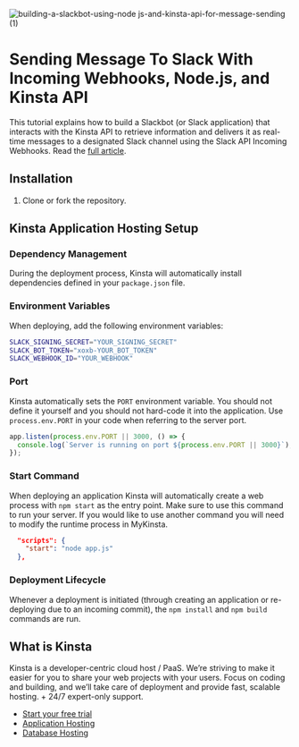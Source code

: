 
![building-a-slackbot-using-node js-and-kinsta-api-for-message-sending (1)](https://github.com/olawanlejoel/site-builder-nodejs/assets/57611810/bf6cd041-07a9-4425-a1d0-2d13349b95fb)

# Sending Message To Slack With Incoming Webhooks, Node.js, and Kinsta API

This tutorial explains how to build a Slackbot (or Slack application) that interacts with the Kinsta API to retrieve information and delivers it as real-time messages to a designated Slack channel using the Slack API Incoming Webhooks.
Read the [full article](https://kinsta.com/blog/SLUG/).

## Installation
1. Clone or fork the repository.

## Kinsta Application Hosting Setup
### Dependency Management

During the deployment process, Kinsta will automatically install dependencies defined in your `package.json` file.

### Environment Variables
When deploying, add the following environment variables:

```bash
SLACK_SIGNING_SECRET="YOUR_SIGNING_SECRET"
SLACK_BOT_TOKEN="xoxb-YOUR_BOT_TOKEN"
SLACK_WEBHOOK_ID="YOUR_WEBHOOK"
```

### Port

Kinsta automatically sets the `PORT` environment variable. You should not define it yourself and you should not hard-code it into the application. Use `process.env.PORT` in your code when referring to the server port.

```js
app.listen(process.env.PORT || 3000, () => {
  console.log(`Server is running on port ${process.env.PORT || 3000}`);
});
```

### Start Command

When deploying an application Kinsta will automatically create a web process with `npm start` as the entry point. Make sure to use this command to run your server. If you would like to use another command you will need to modify the runtime process in MyKinsta.

```json
  "scripts": {
    "start": "node app.js"
  },
```
### Deployment Lifecycle

Whenever a deployment is initiated (through creating an application or re-deploying due to an incoming commit), the `npm install` and `npm build` commands are run.

## What is Kinsta
Kinsta is a developer-centric cloud host / PaaS. We’re striving to make it easier for you to share your web projects with your users. Focus on coding and building, and we’ll take care of deployment and provide fast, scalable hosting. + 24/7 expert-only support.

- [Start your free trial](https://kinsta.com/signup/?product_type=app-db)
- [Application Hosting](https://kinsta.com/application-hosting)
- [Database Hosting](https://kinsta.com/database-hosting)
